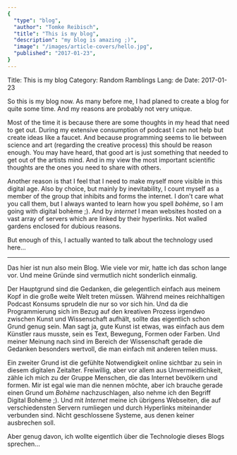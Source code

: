```yaml
---
{
  "type": "blog",
  "author": "Tomke Reibisch",
  "title": "This is my blog",
  "description": "my blog is amazing ;)",
  "image": "/images/article-covers/hello.jpg",
  "published": "2017-01-23",
}
---
```


Title: This is my blog
Category: Random Ramblings
Lang: de
Date: 2017-01-23

So this is my blog now. As many before me, I had planed to create a blog for quite some time. And my reasons are probably not very unique.

Most of the time it is because there are some thoughts in my head that need to get out. During my extensive consumption of podcast I can not help but create ideas like a faucet. And because programming seems to lie between science and art (regarding the creative process) this should be reason enough. You may have heard, that good art is just something that needed to get out of the artists mind. And in my view the most important scientific thoughts are the ones you need to share with others.

Another reason is that I feel that I need to make myself more visible in this digital age. Also by choice, but mainly by inevitability, I count myself as a member of the group that inhibits and forms the internet. I don't care what you call them, but I always wanted to learn how you spell _bohème_, so I am going with digital bohème ;). And by _internet_ I mean websites hosted on a vast array of servers which are linked by their hyperlinks. Not walled gardens enclosed for dubious reasons.

But enough of this, I actually wanted to talk about the technology used here...

---

Das hier ist nun also mein Blog. Wie viele vor mir, hatte ich das schon lange vor. Und meine Gründe sind vermutlich nicht sonderlich einmalig.

Der Hauptgrund sind die Gedanken, die gelegentlich einfach aus meinem Kopf in die große weite Welt treten müssen. Während meines reichhaltigen Podcast Konsums sprudeln die nur so vor sich hin. Und da die Programmierung sich im Bezug auf den kreativen Prozess irgendwo zwischen Kunst und Wissenschaft aufhält, sollte das eigentlich schon Grund genug sein. Man sagt ja, gute Kunst ist etwas, was einfach aus dem Künstler raus musste, sein es Text, Bewegung, Formen oder Farben. Und meiner Meinung nach sind im Bereich der Wissenschaft gerade die Gedanken besonders wertvoll, die man einfach mit anderen teilen muss.

Ein zweiter Grund ist die gefühlte Notwendigkeit online sichtbar zu sein in diesem digitalen Zeitalter. Freiwillig, aber vor allem aus Unvermeidlichkeit, zähle ich mich zu der Gruppe Menschen, die das Internet bevölkern und formen. Mir ist egal wie man die nennen möchte, aber ich brauche gerade einen Grund um _Bohème_ nachzuschlagen, also nehme ich den Begriff Digital Bohème ;). Und mit _Internet_ meine ich übrigens Webseiten, die auf verschiedensten Servern rumliegen und durch Hyperlinks miteinander verbunden sind. Nicht geschlossene Systeme, aus denen keiner ausbrechen soll.

Aber genug davon, ich wollte eigentlich über die Technologie dieses Blogs sprechen...
